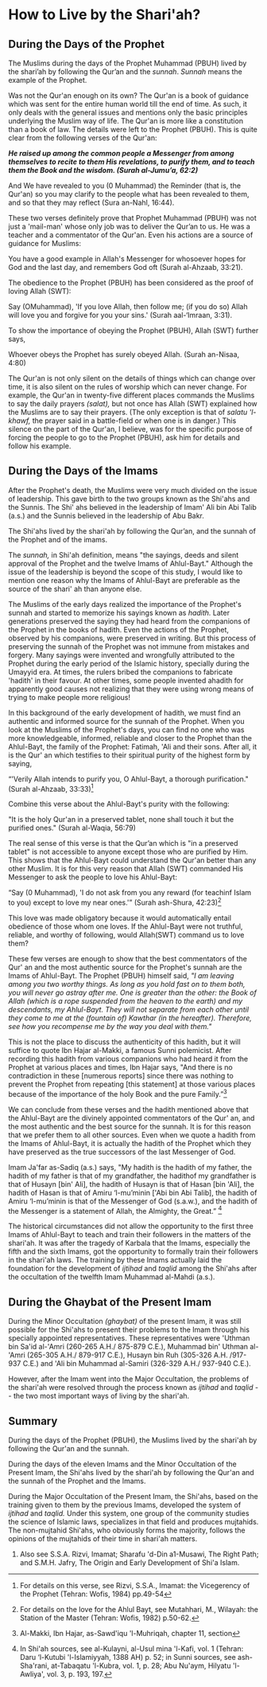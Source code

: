 How to Live by the Shari'ah?
============================

During the Days of the Prophet
------------------------------

The Muslims during the days of the Prophet Muhammad (PBUH) lived by the
shari’ah by following the Qur’an and the *sunnah*. *Sunnah* means the
example of the Prophet.

Was not the Qur'an enough on its own? The Qur'an is a book of guidance
which was sent for the entire human world till the end of time. As such,
it only deals with the general issues and mentions only the basic
principles underlying the Muslim way of life. The Qur'an is more like a
constitution than a book of law. The details were left to the Prophet
(PBUH). This is quite clear from the following verses of the Qur'an:

***He raised up among the common people a Messen­ger from among
themselves to recite to them His revelations, to purify them, and to
teach them the Book and the wisdom. (Surah al-Jumu’a, 62:2)***

And We have revealed to you (0 Muhammad) the Reminder (that is, the
Qur'an) so you may clarify to the people what has been revealed to them,
and so that they may reflect (Sura an-Nahl, 16:44).

These two verses definitely prove that Prophet Mu­hammad (PBUH) was not
just a 'mail-man' whose only job was to deliver the Qur’an to us. He was
a teacher and a commentator of the Qur'an. Even his actions are a source
of guidance for Muslims:

You have a good example in Allah's Messenger for whosoever hopes for God
and the last day, and remembers God oft (Surah al-Ahzaab, 33:21).

The obedience to the Prophet (PBUH) has been considered as the proof of
loving Allah (SWT):

Say (OMuhammad), 'If you love Allah, then follow me; (if you do so)
Allah will love you and forgive for you your sins.' (Surah aal-‘Imraan,
3:31).

To show the importance of obeying the Prophet (PBUH), Allah (SWT)
further says,

Whoever obeys the Prophet has surely obeyed Allah. (Surah an-Nisaa,
4:80)

The Qur'an is not only silent on the details of things which can change
over time, it is also silent on the rules of worship which can never
change. For example, the Qur'an in twenty-five different places commands
the Muslims to say the daily prayers *(salat),* but not once has Allah
(SWT) explained how the Muslims are to say their prayers. (The only
exception is that of *salatu 'l-khawf,* the prayer said in a
battle-field or when one is in danger.) This silence on the part of the
Qur'an, I believe, was for the specific purpose of forcing the people to
go to the Prophet (PBUH), ask him for details and follow his example.

During the Days of the Imams
----------------------------

After the Prophet's death, the Muslims were very much divided on the
issue of leadership. This gave birth to the two groups known as the
Shi'ahs and the Sunnis. The Shi' ahs believed in the leadership of Imam'
Ali bin Abi Talib (a.s.) and the Sunnis believed in the leadership of
Abu Bakr.

The Shi'ahs lived by the shari'ah by following the Qur’an, and the
sunnah of the Prophet and of the imams.

The *sunnah,* in Shi'ah definition, means "the sayings, deeds and silent
approval of the Prophet and the twelve Imams of Ahlul-Bayt." Although
the issue of the lead­ership is beyond the scope of this study, I would
like to mention one reason why the Imams of Ahlul-Bayt are preferable as
the source of the shari' ah than anyone else.

The Muslims of the early days realized the impor­tance of the Prophet's
sunnah and started to memorize his sayings known as *hadith.* Later
generations pre­served the saying they had heard from the companions of
the Prophet in the books of hadith. Even the actions of the Prophet,
observed by his companions, were pre­served in writing. But this process
of preserving the sunnah of the Prophet was not immune from mistakes and
forgery. Many sayings were invented and wrong­fully attributed to the
Prophet during the early period of the Islamic history, specially during
the Umayyid era. At times, the rulers bribed the companions to fabricate
'hadith' in their favour. At other times, some people invented ahadith
for apparently good causes not realiz­ing that they were using wrong
means of trying to make people more religious!

In this background of the early development of hadith, we must find an
authentic and informed source for the sunnah of the Prophet. When you
look at the Muslims of the Prophet's days, you can find no one who was
more knowledgeable, informed, reliable and closer to the Prophet than
the Ahlul-Bayt, the family of the Prophet: Fatimah, 'Ali and their sons.
After all, it is the Qur' an which testifies to their spiritual purity
of the highest form by saying,

“'Verily Allah intends to purify you, O Ahlul-Bayt, a thorough
purification." (Surah al-Ahzaab, 33:33)[^1]

Combine this verse about the Ahlul-Bayt's purity with the following:

"It is the holy Qur'an in a preserved tablet, none shall touch it but
the purified ones." (Surah al-Waqia, 56:79)

The real sense of this verse is that the Qur’an which is "in a preserved
tablet" is not accessible to anyone except those who are purified by
Him. This shows that the Ahlul-Bayt could understand the Qur'an better
than any other Muslim. It is for this very reason that Allah (SWT)
commanded His Messenger to ask the people to love his Ahlul-Bayt:

“Say (0 Muhammad), 'I do not ask from you any reward (for teachinf Islam
to you) except to love my near ones.'” (Surah ash-Shura, 42:23)[^2]

This love was made obligatory because it would automatically entail
obedience of those whom one loves. If the Ahlul-Bayt were not truthful,
reliable, and worthy of following, would Allah(SWT) command us to love
them?

These few verses are enough to show that the best commentators of the
Qur' an and the most authentic source for the Prophet's sunnah are the
Imams of Ahlul-Bayt. The Prophet (PBUH) himself said, *"I am leaving
among you two worthy things. As long as you hold fast on to them both,
you will never go astray after me. One is greater than the other: the
Book of Allah (which is a rope suspended from the heaven to the earth)
and my descen­dants, my Ahlul-Bayt. They will not separate from each
other until they come to me at the (fountain of) Kawthar (in the
hereafter). Therefore, see how you recompense me by the way you deal
with them."*

This is not the place to discuss the authenticity of this hadith, but it
will suffice to quote Ibn Hajar al-Makki, a famous Sunni polemicist.
After recording this hadith from various companions who had heard it
from the Prophet at vari­ous places and times, Ibn Hajar says, "And
there is no contradiction in these [numerous reports] since there was
nothing to prevent the Prophet from repeating [this statement] at those
various places because of the impor­tance of the holy Book and the pure
Family.”[^3]

We can conclude from these verses and the hadith mentioned above that
the Ahlul-Bayt are the divinely appointed commentators of the Qur' an,
and the most authentic and the best source for the sunnah. It is for
this reason that we prefer them to all other sources. Even when we quote
a hadith from the Imams of Ahlul-Bayt, it is actually the hadith of the
Prophet which they have preserved as the true successors of the last
Messenger of God.

Imam Ja'far as-Sadiq (a.s.) says, "My hadith is the hadith of my father,
the hadith of my father is that of my grandfather, the hadithof my
grandfather is that of Husayn [bin' Ali], the hadith of Husayn is that
of Hasan [bin 'Ali], the hadith of Hasan is that of Amiru ‘l-mu’minin
['Abi bin Abi Talib], the hadith of Amiru ‘l-mu’minin is that of the
Messenger of God (s.a.w.), and the hadith of the Messenger is a
statement of Allah, the Almighty, the Great.” [^4]

The historical circumstances did not allow the op­portunity to the first
three Imams of Ahlul-Bayt to teach and train their followers in the
matters of the shari'ah. It was after the tragedy of Karbala that the
Imams, especially the fifth and the sixth Imams, got the oppor­tunity to
formally train their followers in the shari'ah laws. The training by
these Imams actually laid the foundation for the development of
*ijtihad* and *taqlid* among the Shi'ahs after the occultation of the
twelfth Imam Muhammad al-Mahdi (a.s.).

During the Ghaybat of the Present Imam
--------------------------------------

During the Minor Occultation *(ghaybat)* of the pre­sent Imam, it was
still possible for the Shi'ahs to present their problems to the Imam
through his specially ap­pointed representatives. These representatives
were 'Uthman bin Sa'id al-'Amri (260-265 A.H./ 875-879 C.E.), Muhammad
bin' Uthman al-'Amri (265-305 A.H./ 879-917 C.E.), Husayn bin Ruh
(305-326 A.H. /917-937 C.E.) and 'Ali bin Mu­hammad al-Samiri (326-329
A.H./ 937-940 C.E.).

However, after the Imam went into the Major Occul­tation, the problems
of the shari'ah were resolved through the process known as *ijtihad* and
*taqlid* -- the two most important ways of living by the shari'ah.

Summary
-------

During the days of the Prophet (PBUH), the Muslims lived by the shari'ah
by following the Qur'an and the sunnah.

During the days of the eleven Imams and the Minor Occultation of the
Present Imam, the Shi'ahs lived by the shari'ah by following the Qur'an
and the sunnah of the Prophet and the Imams.

During the Major Occultation of the Present Imam, the Shi'ahs, based on
the training given to them by the previous Imams, developed the system
of *ijtihad* and *taqlid.* Under this system, one group of the community
studies the science of Islamic laws, specializes in that field and
produces mujtahids. The non-mujtahid Shi'ahs, who obviously forms the
majority, follows the opinions of the mujtahids of their time in
shari'ah matters.

[^1]: For details on this verse, see Rizvi, S.S.A., Imamat: the
Vicegerency of the Prophet (Tehran: Wofis, 1984) pp.49-54

[^2]: For details on the love for the Ahlul Bayt, see Mutahhari, M.,
Wilayah: the Station of the Master (Tehran: Wofis, 1982) p.50-62.

[^3]: Al-Makki, Ibn Hajar, as-Sawd'iqu 'l-Muhriqah, chapter 11, section
1. Also see S.S.A. Rizvi, Imamat; Sharafu 'd-Din a1-Musawi, The Right
Path; and S.M.H. Jafry, The Origin and Early Development of Shi'a Islam.

[^4]: In Shi'ah sources, see al-Kulayni, al-Usul mina 'l-Kafi, vol. 1
(Tehran: Daru ‘l-Kutubi 'l-Islamiyyah, 1388 AH) p. 52; in Sunni sources,
see ash-Sha'rani, at-Tabaqatu 'l-Kubra, vol. 1, p. 28; Abu Nu'aym,
Hilyatu 'l-Awliya', vol. 3, p. 193, 197.



